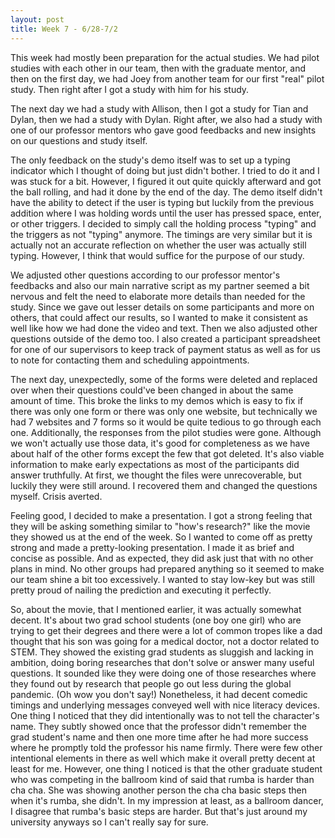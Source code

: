 ```yaml
---
layout: post
title: Week 7 - 6/28-7/2
---
```


This week had mostly been preparation for the actual studies. We had pilot studies with each other in our team, then with the graduate mentor, and then on the first day, we had Joey from another team for our first "real" pilot study. Then right after I got a study with him for his study.

The next day we had a study with Allison, then I got a study for Tian and Dylan, then we had a study with Dylan. Right after, we also had a study with one of our professor mentors who gave good feedbacks and new insights on our questions and study itself.

The only feedback on the study's demo itself was to set up a typing indicator which I thought of doing but just didn't bother. I tried to do it and I was stuck for a bit. However, I figured it out quite quickly afterward and got the ball rolling, and had it done by the end of the day. The demo itself didn't have the ability to detect if the user is typing but luckily from the previous addition where I was holding words until the user has pressed space, enter, or other triggers. I decided to simply call the holding process "typing" and the triggers as not "typing" anymore. The timings are very similar but it is actually not an accurate reflection on whether the user was actually still typing. However, I think that would suffice for the purpose of our study.

We adjusted other questions according to our professor mentor's feedbacks and also our main narrative script as my partner seemed a bit nervous and felt the need to elaborate more details than needed for the study. Since we gave out lesser details on some participants and more on others, that could affect our results, so I wanted to make it consistent as well like how we had done the video and text. Then we also adjusted other questions outside of the demo too. I also created a participant spreadsheet for one of our supervisors to keep track of payment status as well as for us to note for contacting them and scheduling appointments.

The next day, unexpectedly, some of the forms were deleted and replaced over when their questions could've been changed in about the same amount of time. This broke the links to my demos which is easy to fix if there was only one form or there was only one website, but technically we had 7 websites and 7 forms so it would be quite tedious to go through each one. Additionally, the responses from the pilot studies were gone. Although we won't actually use those data, it's good for completeness as we have about half of the other forms except the few that got deleted. It's also viable information to make early expectations as most of the participants did answer truthfully. At first, we thought the files were unrecoverable, but luckily they were still around. I recovered them and changed the questions myself. Crisis averted.

Feeling good, I decided to make a presentation. I got a strong feeling that they will be asking something similar to "how's research?" like the movie they showed us at the end of the week. So I wanted to come off as pretty strong and made a pretty-looking presentation. I made it as brief and concise as possible. And as expected, they did ask just that with no other plans in mind. No other groups had prepared anything so it seemed to make our team shine a bit too excessively. I wanted to stay low-key but was still pretty proud of nailing the prediction and executing it perfectly.

So, about the movie, that I mentioned earlier, it was actually somewhat decent. It's about two grad school students (one boy one girl) who are trying to get their degrees and there were a lot of common tropes like a dad thought that his son was going for a medical doctor, not a doctor related to STEM. They showed the existing grad students as sluggish and lacking in ambition, doing boring researches that don't solve or answer many useful questions. It sounded like they were doing one of those researches where they found out by research that people go out less during the global pandemic. (Oh wow you don't say!) Nonetheless, it had decent comedic timings and underlying messages conveyed well with nice literacy devices. One thing I noticed that they did intentionally was to not tell the character's name. They subtly showed once that the professor didn't remember the grad student's name and then one more time after he had more success where he promptly told the professor his name firmly. There were few other intentional elements in there as well which make it overall pretty decent at least for me. However, one thing I noticed is that the other graduate student who was competing in the ballroom kind of said that rumba is harder than cha cha. She was showing another person the cha cha basic steps then when it's rumba, she didn't. In my impression at least, as a ballroom dancer, I disagree that rumba's basic steps are harder. But that's just around my university anyways so I can't really say for sure.
